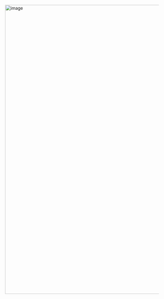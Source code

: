 

<br>

<img width="942" alt="image" src="https://user-images.githubusercontent.com/119009502/236704915-034200c5-1f22-4dbf-912c-055215bf20dd.png">
